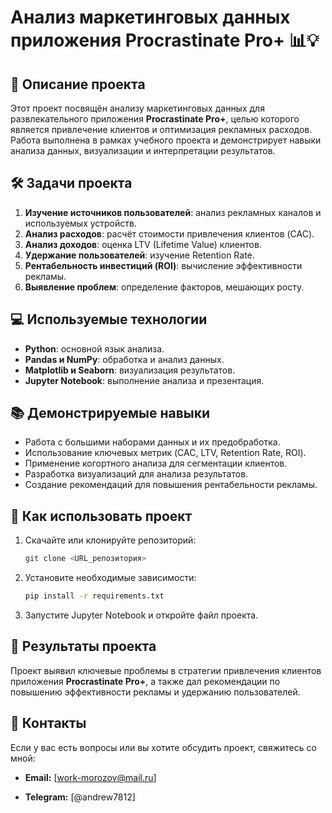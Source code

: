 # Анализ маркетинговых данных приложения Procrastinate Pro+ 📊💡  

## 📖 Описание проекта  

Этот проект посвящён анализу маркетинговых данных для развлекательного приложения **Procrastinate Pro+**, целью которого является привлечение клиентов и оптимизация рекламных расходов. Работа выполнена в рамках учебного проекта и демонстрирует навыки анализа данных, визуализации и интерпретации результатов.  

## 🛠 Задачи проекта  

1. **Изучение источников пользователей**: анализ рекламных каналов и используемых устройств.  
2. **Анализ расходов**: расчёт стоимости привлечения клиентов (CAC).  
3. **Анализ доходов**: оценка LTV (Lifetime Value) клиентов.  
4. **Удержание пользователей**: изучение Retention Rate.  
5. **Рентабельность инвестиций (ROI)**: вычисление эффективности рекламы.  
6. **Выявление проблем**: определение факторов, мешающих росту.  

## 💻 Используемые технологии  

- **Python**: основной язык анализа.  
- **Pandas и NumPy**: обработка и анализ данных.  
- **Matplotlib и Seaborn**: визуализация результатов.  
- **Jupyter Notebook**: выполнение анализа и презентация.  

## 📚 Демонстрируемые навыки  

- Работа с большими наборами данных и их предобработка.  
- Использование ключевых метрик (CAC, LTV, Retention Rate, ROI).  
- Применение когортного анализа для сегментации клиентов.  
- Разработка визуализаций для анализа результатов.  
- Создание рекомендаций для повышения рентабельности рекламы.  

## 🚀 Как использовать проект  

1. Скачайте или клонируйте репозиторий:  
   ```bash  
   git clone <URL_репозитория>  
   ```  
2. Установите необходимые зависимости:  
   ```bash  
   pip install -r requirements.txt  
   ```  
3. Запустите Jupyter Notebook и откройте файл проекта.  

## 🎯 Результаты проекта  

Проект выявил ключевые проблемы в стратегии привлечения клиентов приложения **Procrastinate Pro+**, а также дал рекомендации по повышению эффективности рекламы и удержанию пользователей.  

## 📩 Контакты  

Если у вас есть вопросы или вы хотите обсудить проект, свяжитесь со мной:  

- **Email:** [work-morozov@mail.ru]  

- **Telegram:** [@andrew7812]  
